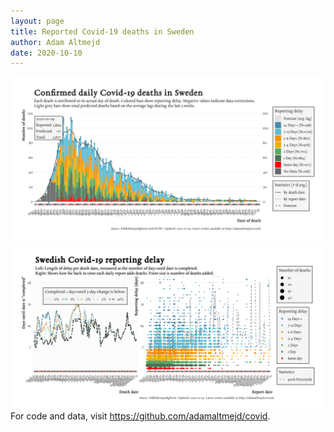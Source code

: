 ```yaml
---
layout: page
title: Reported Covid-19 deaths in Sweden
author: Adam Altmejd
date: 2020-10-10
---
```


![Graph of Swedish Covid-19 deaths with reporting delay.](deaths_lag_sweden_2020-10-10.png "Swedish Covid-19 deaths.")
![Graph of Swedish Covid-19 reporting delay in daily deaths.](lag_trend_sweden_2020-10-10.png "Trend in Swedish Covid-19 mortality reporting delay.")
For code and data, visit <https://github.com/adamaltmejd/covid>.
